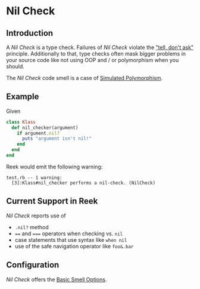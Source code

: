 # Nil Check

## Introduction

A _Nil Check_ is a type check. Failures of _Nil Check_ violate the
["tell, don't ask"](http://robots.thoughtbot.com/tell-dont-ask) principle.
Additionally to that, type checks often mask bigger problems in your source
code like not using OOP and / or polymorphism when you should.

The _Nil Check_ code smell is a case of [Simulated Polymorphism](Simulated-Polymorphism.md).

## Example

Given

```Ruby
class Klass
  def nil_checker(argument)
    if argument.nil?
      puts "argument isn't nil!"
    end
  end
end
```

Reek would emit the following warning:

```
test.rb -- 1 warning:
  [3]:Klass#nil_checker performs a nil-check. (NilCheck)
```

##  Current Support in Reek

_Nil Check_ reports use of 

* <code>.nil?</code> method
* <code>==</code> and <code>===</code> operators when checking vs. <code>nil</code>
* case statements that use syntax like <code>when nil</code>
* use of the safe navigation operator like `foo&.bar`

## Configuration

_Nil Check_ offers the [Basic Smell Options](Basic-Smell-Options.md).
